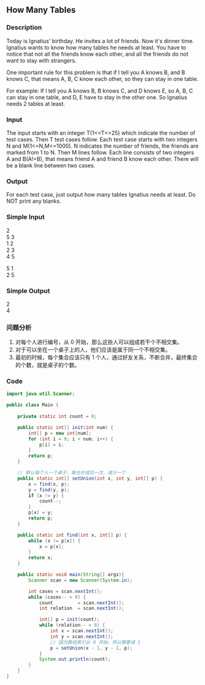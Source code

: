 ## How Many Tables 

### Description
Today is Ignatius' birthday. He invites a lot of friends. Now it's dinner time. Ignatius wants to know how many tables he needs at least. You have to notice that not all the friends know each other, and all the friends do not want to stay with strangers. 

One important rule for this problem is that if I tell you A knows B, and B knows C, that means A, B, C know each other, so they can stay in one table. 

For example: If I tell you A knows B, B knows C, and D knows E, so A, B, C can stay in one table, and D, E have to stay in the other one. So Ignatius needs 2 tables at least. 

### Input
The input starts with an integer T(1<=T<=25) which indicate the number of test cases. Then T test cases follow. Each test case starts with two integers N and M(1<=N,M<=1000). N indicates the number of friends, the friends are marked from 1 to N. Then M lines follow. Each line consists of two integers A and B(A!=B), that means friend A and friend B know each other. There will be a blank line between two cases. 

### Output
For each test case, just output how many tables Ignatius needs at least. Do NOT print any blanks. 

### Simple Input
2  
5 3  
1 2  
2 3  
4 5  
  
5 1  
2 5  

### Simple Output
2  
4

### 问题分析
1. 对每个人进行编号，从 0 开始，那么这些人可以组成若干个不相交集。
1. 对于可以坐在一个桌子上的人，他们应该是属于同一个不相交集。
1. 最初的时候，每个集合应该只有 1 个人，通过好友关系，不断合并，最终集合的个数，就是桌子的个数。

### Code
```java
import java.util.Scanner;

public class Main {
    
    private static int count = 0;

    public static int[] init(int num) {
        int[] p = new int[num];
        for (int i = 0; i < num; i++) {
            p[i] = i;
        }
        return p;
    }

    // 默认每个人一个桌子，每合并成功一次，减少一个
    public static int[] setUnion(int x, int y, int[] p) {
        x = find(x, p);
        y = find(y, p);
        if (x != y) {
            count--;
        }
        p[x] = y;
        return p;
    }

    public static int find(int x, int[] p) {
        while (x != p[x]) {
            x = p[x];
        }
        return x;
    }

    public static void main(String[] args){
        Scanner scan = new Scanner(System.in);

        int cases = scan.nextInt();
        while (cases-- > 0) {
            count         = scan.nextInt();
            int relation  = scan.nextInt();

            int[] p = init(count);
            while (relation-- > 0) {
                int x = scan.nextInt();
                int y = scan.nextInt();
                // 因为数组索引从 0 开始，所以需要减 1
                p = setUnion(x - 1, y - 1, p);
            }
            System.out.println(count);
        }
    }
}
```